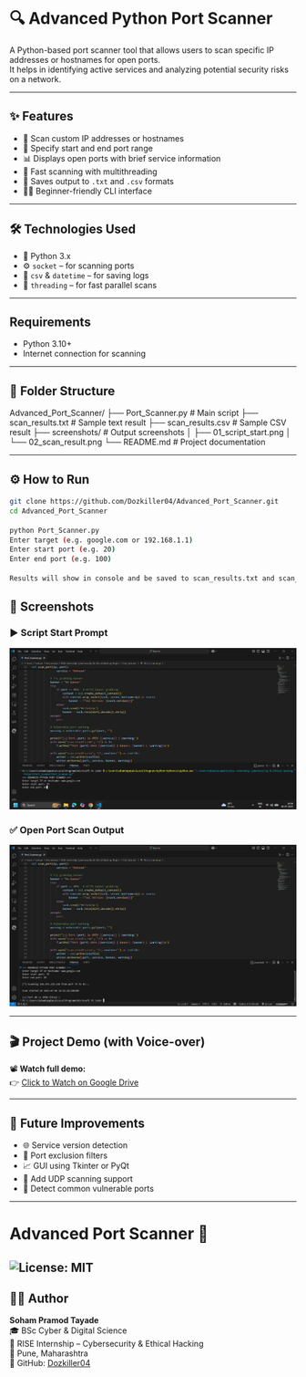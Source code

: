 # 🔍 Advanced Python Port Scanner

A Python-based port scanner tool that allows users to scan specific IP addresses or hostnames for open ports.  
It helps in identifying active services and analyzing potential security risks on a network.

---

## ✨ Features

- 📡 Scan custom IP addresses or hostnames
- 🔢 Specify start and end port range
- 📊 Displays open ports with brief service information
- 🧠 Fast scanning with multithreading
- 💾 Saves output to `.txt` and `.csv` formats
- 🧑‍💻 Beginner-friendly CLI interface

---

## 🛠️ Technologies Used

- 🐍 Python 3.x
- ⚙️ `socket` – for scanning ports
- 📁 `csv` & `datetime` – for saving logs
- 🚀 `threading` – for fast parallel scans

---

## Requirements
- Python 3.10+
- Internet connection for scanning

---

## 📁 Folder Structure
Advanced_Port_Scanner/
├── Port_Scanner.py # Main script
├── scan_results.txt # Sample text result
├── scan_results.csv # Sample CSV result
├── screenshots/ # Output screenshots
│ ├── 01_script_start.png
│ └── 02_scan_result.png
└── README.md # Project documentation


---

## ⚙️ How to Run

```bash
git clone https://github.com/Dozkiller04/Advanced_Port_Scanner.git
cd Advanced_Port_Scanner

python Port_Scanner.py
Enter target (e.g. google.com or 192.168.1.1)
Enter start port (e.g. 20)
Enter end port (e.g. 100)

Results will show in console and be saved to scan_results.txt and scan_results.csv.
```
## 📸 Screenshots

### ▶️ Script Start Prompt  
[![Script Start](https://raw.githubusercontent.com/Dozkiller04/Advanced_Port_Scanner/main/screenshots/01_script_start.png.png)](https://github.com/Dozkiller04/Advanced_Port_Scanner/blob/main/screenshots/01_script_start.png.png)

### ✅ Open Port Scan Output  
[![Scan Output](https://raw.githubusercontent.com/Dozkiller04/Advanced_Port_Scanner/main/screenshots/02_scan_result.png.png)](https://github.com/Dozkiller04/Advanced_Port_Scanner/blob/main/screenshots/02_scan_result.png.png)


---

## 🎬 Project Demo (with Voice-over)

📽️ **Watch full demo:**  
👉 [Click to Watch on Google Drive](https://drive.google.com/file/d/11nu8dicrcWvslHTbP3ZMoWO3aYMYD1We/view?usp=drive_link)

---

## 🚀 Future Improvements

- 🌐 Service version detection  
- 🛑 Port exclusion filters  
- 📈 GUI using Tkinter or PyQt  
- 🧠 Add UDP scanning support  
- 🔐 Detect common vulnerable ports

---
# Advanced Port Scanner 🔎
![License: MIT](https://img.shields.io/badge/License-MIT-green.svg)
---

## 👨‍💻 Author

**Soham Pramod Tayade**  
🎓 BSc Cyber & Digital Science  
🏢 RISE Internship – Cybersecurity & Ethical Hacking  
📍 Pune, Maharashtra  
🔗 GitHub: [Dozkiller04](https://github.com/Dozkiller04)
